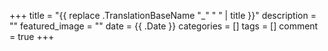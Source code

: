 +++
title = "{{ replace .TranslationBaseName "_" " " | title }}"
description = ""
featured_image = ""
date = {{ .Date }}
categories = []
tags = []
comment = true
+++

